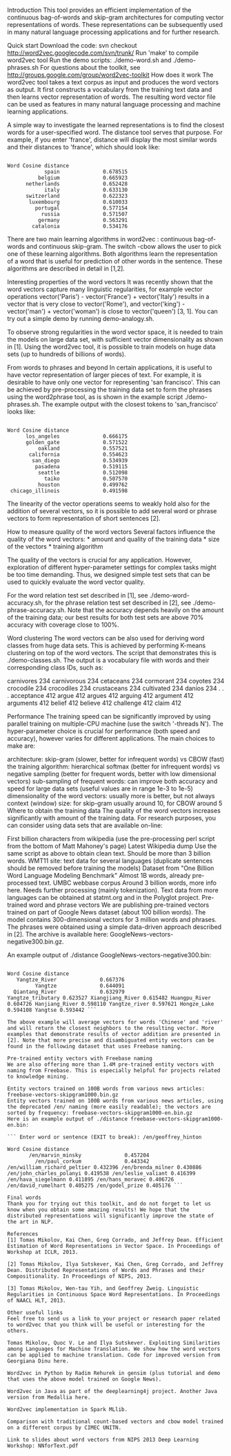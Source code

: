Introduction
This tool provides an efficient implementation of the continuous bag-of-words and skip-gram architectures for computing vector representations of words. These representations can be subsequently used in many natural language processing applications and for further research.

Quick start
Download the code: svn checkout http://word2vec.googlecode.com/svn/trunk/
Run 'make' to compile word2vec tool
Run the demo scripts: ./demo-word.sh and ./demo-phrases.sh
For questions about the toolkit, see http://groups.google.com/group/word2vec-toolkit
How does it work
The word2vec tool takes a text corpus as input and produces the word vectors as output. It first constructs a vocabulary from the training text data and then learns vector representation of words. The resulting word vector file can be used as features in many natural language processing and machine learning applications.

A simple way to investigate the learned representations is to find the closest words for a user-specified word. The distance tool serves that purpose. For example, if you enter 'france', distance will display the most similar words and their distances to 'france', which should look like:

```

Word Cosine distance
            spain              0.678515
          belgium              0.665923
      netherlands              0.652428
            italy              0.633130
      switzerland              0.622323
       luxembourg              0.610033
         portugal              0.577154
           russia              0.571507
          germany              0.563291
        catalonia              0.534176
```

There are two main learning algorithms in word2vec : continuous bag-of-words and continuous skip-gram. The switch -cbow allows the user to pick one of these learning algorithms. Both algorithms learn the representation of a word that is useful for prediction of other words in the sentence. These algorithms are described in detail in [1,2].

Interesting properties of the word vectors
It was recently shown that the word vectors capture many linguistic regularities, for example vector operations vector('Paris') - vector('France') + vector('Italy') results in a vector that is very close to vector('Rome'), and vector('king') - vector('man') + vector('woman') is close to vector('queen') [3, 1]. You can try out a simple demo by running demo-analogy.sh.

To observe strong regularities in the word vector space, it is needed to train the models on large data set, with sufficient vector dimensionality as shown in [1]. Using the word2vec tool, it is possible to train models on huge data sets (up to hundreds of billions of words).

From words to phrases and beyond
In certain applications, it is useful to have vector representation of larger pieces of text. For example, it is desirable to have only one vector for representing 'san francisco'. This can be achieved by pre-processing the training data set to form the phrases using the word2phrase tool, as is shown in the example script ./demo-phrases.sh. The example output with the closest tokens to 'san_francisco' looks like:

```

Word Cosine distance
      los_angeles              0.666175
      golden_gate              0.571522
          oakland              0.557521
       california              0.554623
        san_diego              0.534939
         pasadena              0.519115
          seattle              0.512098
            taiko              0.507570
          houston              0.499762
 chicago_illinois              0.491598
```

The linearity of the vector operations seems to weakly hold also for the addition of several vectors, so it is possible to add several word or phrase vectors to form representation of short sentences [2].

How to measure quality of the word vectors
Several factors influence the quality of the word vectors: * amount and quality of the training data * size of the vectors * training algorithm

The quality of the vectors is crucial for any application. However, exploration of different hyper-parameter settings for complex tasks might be too time demanding. Thus, we designed simple test sets that can be used to quickly evaluate the word vector quality.

For the word relation test set described in [1], see ./demo-word-accuracy.sh, for the phrase relation test set described in [2], see ./demo-phrase-accuracy.sh. Note that the accuracy depends heavily on the amount of the training data; our best results for both test sets are above 70% accuracy with coverage close to 100%.

Word clustering
The word vectors can be also used for deriving word classes from huge data sets. This is achieved by performing K-means clustering on top of the word vectors. The script that demonstrates this is ./demo-classes.sh. The output is a vocabulary file with words and their corresponding class IDs, such as:

carnivores 234 carnivorous 234 cetaceans 234 cormorant 234 coyotes 234 crocodile 234 crocodiles 234 crustaceans 234 cultivated 234 danios 234 . . . acceptance 412 argue 412 argues 412 arguing 412 argument 412 arguments 412 belief 412 believe 412 challenge 412 claim 412

Performance
The training speed can be significantly improved by using parallel training on multiple-CPU machine (use the switch '-threads N'). The hyper-parameter choice is crucial for performance (both speed and accuracy), however varies for different applications. The main choices to make are:

architecture: skip-gram (slower, better for infrequent words) vs CBOW (fast)
the training algorithm: hierarchical softmax (better for infrequent words) vs negative sampling (better for frequent words, better with low dimensional vectors)
sub-sampling of frequent words: can improve both accuracy and speed for large data sets (useful values are in range 1e-3 to 1e-5)
dimensionality of the word vectors: usually more is better, but not always
context (window) size: for skip-gram usually around 10, for CBOW around 5
Where to obtain the training data
The quality of the word vectors increases significantly with amount of the training data. For research purposes, you can consider using data sets that are available on-line:

First billion characters from wikipedia (use the pre-processing perl script from the bottom of Matt Mahoney's page)
Latest Wikipedia dump Use the same script as above to obtain clean text. Should be more than 3 billion words.
WMT11 site: text data for several languages (duplicate sentences should be removed before training the models)
Dataset from "One Billion Word Language Modeling Benchmark" Almost 1B words, already pre-processed text.
UMBC webbase corpus Around 3 billion words, more info here. Needs further processing (mainly tokenization).
Text data from more languages can be obtained at statmt.org and in the Polyglot project.
Pre-trained word and phrase vectors
We are publishing pre-trained vectors trained on part of Google News dataset (about 100 billion words). The model contains 300-dimensional vectors for 3 million words and phrases. The phrases were obtained using a simple data-driven approach described in [2]. The archive is available here: GoogleNews-vectors-negative300.bin.gz.

An example output of ./distance GoogleNews-vectors-negative300.bin:

``` Enter word or sentence (EXIT to break): Chinese river

Word Cosine distance
   Yangtze_River              0.667376
         Yangtze              0.644091
  Qiantang_River              0.632979
Yangtze_tributary 0.623527 Xiangjiang_River 0.615482 Huangpu_River 0.604726 Hanjiang_River 0.598110 Yangtze_river 0.597621 Hongze_Lake 0.594108 Yangtse 0.593442 ```

The above example will average vectors for words 'Chinese' and 'river' and will return the closest neighbors to the resulting vector. More examples that demonstrate results of vector addition are presented in [2]. Note that more precise and disambiguated entity vectors can be found in the following dataset that uses Freebase naming.

Pre-trained entity vectors with Freebase naming
We are also offering more than 1.4M pre-trained entity vectors with naming from Freebase. This is especially helpful for projects related to knowledge mining.

Entity vectors trained on 100B words from various news articles: freebase-vectors-skipgram1000.bin.gz
Entity vectors trained on 100B words from various news articles, using the deprecated /en/ naming (more easily readable); the vectors are sorted by frequency: freebase-vectors-skipgram1000-en.bin.gz
Here is an example output of ./distance freebase-vectors-skipgram1000-en.bin:

``` Enter word or sentence (EXIT to break): /en/geoffrey_hinton

Word Cosine distance
       /en/marvin_minsky              0.457204
         /en/paul_corkum              0.443342
/en/william_richard_peltier 0.432396 /en/brenda_milner 0.430886 /en/john_charles_polanyi 0.419538 /en/leslie_valiant 0.416399 /en/hava_siegelmann 0.411895 /en/hans_moravec 0.406726 /en/david_rumelhart 0.405275 /en/godel_prize 0.405176 ```

Final words
Thank you for trying out this toolkit, and do not forget to let us know when you obtain some amazing results! We hope that the distributed representations will significantly improve the state of the art in NLP.

References
[1] Tomas Mikolov, Kai Chen, Greg Corrado, and Jeffrey Dean. Efficient Estimation of Word Representations in Vector Space. In Proceedings of Workshop at ICLR, 2013.

[2] Tomas Mikolov, Ilya Sutskever, Kai Chen, Greg Corrado, and Jeffrey Dean. Distributed Representations of Words and Phrases and their Compositionality. In Proceedings of NIPS, 2013.

[3] Tomas Mikolov, Wen-tau Yih, and Geoffrey Zweig. Linguistic Regularities in Continuous Space Word Representations. In Proceedings of NAACL HLT, 2013.

Other useful links
Feel free to send us a link to your project or research paper related to word2vec that you think will be useful or interesting for the others.

Tomas Mikolov, Quoc V. Le and Ilya Sutskever. Exploiting Similarities among Languages for Machine Translation. We show how the word vectors can be applied to machine translation. Code for improved version from Georgiana Dinu here.

Word2vec in Python by Radim Rehurek in gensim (plus tutorial and demo that uses the above model trained on Google News).

Word2vec in Java as part of the deeplearning4j project. Another Java version from Medallia here.

Word2vec implementation in Spark MLlib.

Comparison with traditional count-based vectors and cbow model trained on a different corpus by CIMEC UNITN.

Link to slides about word vectors from NIPS 2013 Deep Learning Workshop: NNforText.pdf
